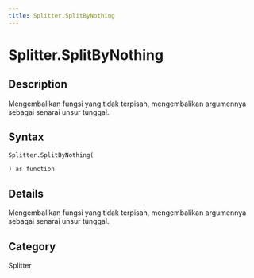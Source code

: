 ```yaml
---
title: Splitter.SplitByNothing
---
```


# Splitter.SplitByNothing


## Description

Mengembalikan fungsi yang tidak terpisah, mengembalikan argumennya sebagai senarai unsur tunggal.


## Syntax

```powerquery
Splitter.SplitByNothing(

) as function
```


## Details

Mengembalikan fungsi yang tidak terpisah, mengembalikan argumennya sebagai senarai unsur tunggal.



## Category
Splitter
